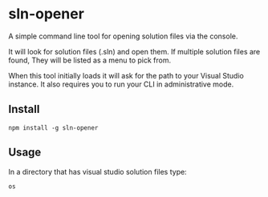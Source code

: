 # sln-opener

A simple command line tool for opening solution files via the console.

It will look for solution files (.sln) and open them. If multiple solution files are found, They will be listed as a menu to pick from.

When this tool initially loads it will ask for the path to your Visual Studio instance.  It also requires you to run your CLI in administrative mode.

## Install 

```
npm install -g sln-opener
```

## Usage

In a directory that has visual studio solution files type:

```
os
```